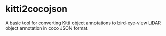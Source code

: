 # kitti2cocojson
A basic tool for converting Kitti object annotations to bird-eye-view LiDAR object annotation in coco JSON format.
